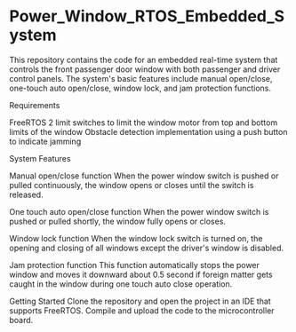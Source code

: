 # Power_Window_RTOS_Embedded_System
This repository contains the code for an embedded real-time system that controls the front passenger door window with both passenger and driver control panels. The system's basic features include manual open/close, one-touch auto open/close, window lock, and jam protection functions.

Requirements


FreeRTOS
2 limit switches to limit the window motor from top and bottom limits of the window
Obstacle detection implementation using a push button to indicate jamming


System Features


Manual open/close function
When the power window switch is pushed or pulled continuously, the window opens or closes until the switch is released.

One touch auto open/close function
When the power window switch is pushed or pulled shortly, the window fully opens or closes.

Window lock function
When the window lock switch is turned on, the opening and closing of all windows except the driver's window is disabled.

Jam protection function
This function automatically stops the power window and moves it downward about 0.5 second if foreign matter gets caught in the window during one touch auto close operation.

Getting Started
Clone the repository and open the project in an IDE that supports FreeRTOS. Compile and upload the code to the microcontroller board.

